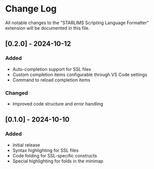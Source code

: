 # Change Log

All notable changes to the "STARLIMS Scripting Language Formatter" extension will be documented in this file.

## [0.2.0] - 2024-10-12

### Added

-   Auto-completion support for SSL files
-   Custom completion items configurable through VS Code settings
-   Command to reload completion items

### Changed

-   Improved code structure and error handling

## [0.1.0] - 2024-10-10

### Added

-   Initial release
-   Syntax highlighting for SSL files
-   Code folding for SSL-specific constructs
-   Special highlighting for folds in the minimap
